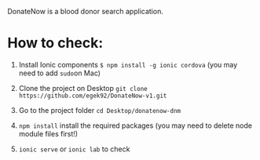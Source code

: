 

DonateNow is a blood donor search application.


# How to check:

1) Install Ionic components `$ npm install -g ionic cordova` (you may need to add `sudo`on Mac)

2) Clone the project on Desktop `git clone https://github.com/egek92/DonateNow-v1.git`

3) Go to the project folder `cd Desktop/donatenow-dnm`

4) `npm install` install the required packages (you may need to delete node module files first!)

5) `ionic serve` or `ionic lab` to check
